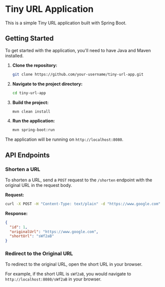 # Tiny URL Application

This is a simple Tiny URL application built with Spring Boot.

## Getting Started

To get started with the application, you'll need to have Java and Maven installed.

1. **Clone the repository:**

   ```bash
   git clone https://github.com/your-username/tiny-url-app.git
   ```

2. **Navigate to the project directory:**

   ```bash
   cd tiny-url-app
   ```

3. **Build the project:**

   ```bash
   mvn clean install
   ```

4. **Run the application:**

   ```bash
   mvn spring-boot:run
   ```

The application will be running on `http://localhost:8080`.

## API Endpoints

### Shorten a URL

To shorten a URL, send a `POST` request to the `/shorten` endpoint with the original URL in the request body.

**Request:**

```bash
curl -X POST -H "Content-Type: text/plain" -d "https://www.google.com" http://localhost:8080/shorten
```

**Response:**

```json
{
  "id": 1,
  "originalUrl": "https://www.google.com",
  "shortUrl": "sWf2aB"
}
```

### Redirect to the Original URL

To redirect to the original URL, open the short URL in your browser.

For example, if the short URL is `sWf2aB`, you would navigate to `http://localhost:8080/sWf2aB` in your browser.
